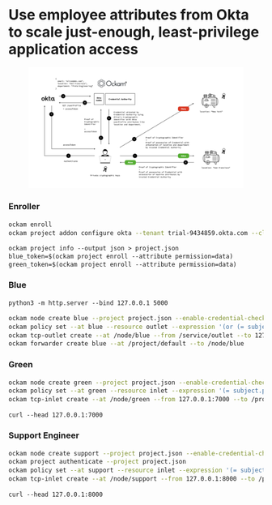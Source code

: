 # Use employee attributes from Okta to scale just-enough, least-privilege application access

<figure><img src="../.gitbook/assets/diagrams.003.jpeg" alt=""><figcaption></figcaption></figure>

### Enroller

```bash
ockam enroll
ockam project addon configure okta --tenant trial-9434859.okta.com --client-id 0oa2pi8no6Kb04frP697 --attribute email --attribute permission
```

```
ockam project info --output json > project.json
blue_token=$(ockam project enroll --attribute permission=data)
green_token=$(ockam project enroll --attribute permission=data)
```

### Blue

```
python3 -m http.server --bind 127.0.0.1 5000
```

```bash
ockam node create blue --project project.json --enable-credential-checks --enrollment-token $blue_token
ockam policy set --at blue --resource outlet --expression '(or (= subject.permission "data") (= subject.permission "support"))'
ockam tcp-outlet create --at /node/blue --from /service/outlet --to 127.0.0.1:5000
ockam forwarder create blue --at /project/default --to /node/blue
```

### Green

```bash
ockam node create green --project project.json --enable-credential-checks --enrollment-token $green_token
ockam policy set --at green --resource inlet --expression '(= subject.permission "data")'
ockam tcp-inlet create --at /node/green --from 127.0.0.1:7000 --to /project/default/service/forward_to_blue/secure/api/service/outlet
```

```
curl --head 127.0.0.1:7000
```

### Support Engineer

```bash
ockam node create support --project project.json --enable-credential-checks
ockam project authenticate --project project.json
ockam policy set --at support --resource inlet --expression '(= subject.permission "data")'
ockam tcp-inlet create --at /node/support --from 127.0.0.1:8000 --to /project/default/service/forward_to_blue/secure/api/service/outlet
```

```
curl --head 127.0.0.1:8000
```
